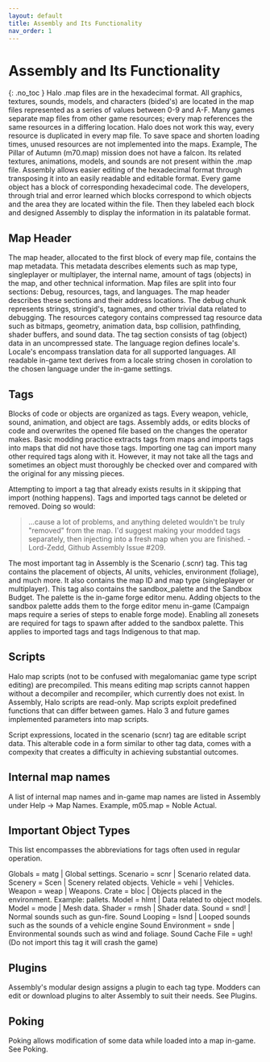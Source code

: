 ```yaml
---
layout: default
title: Assembly and Its Functionality
nav_order: 1
---
```

# Assembly and Its Functionality
{: .no_toc }
Halo .map files are in the hexadecimal format. All graphics, textures, sounds, models, and characters (bided's) are located in the map files represented as a series of values between 0-9 and A-F. Many games separate map files from other game resources; every map references the same resources in a differing location. Halo does not work this way, every resource is duplicated in every map file. To save space and shorten loading times, unused resources are not implemented into the maps. Example, The Pillar of Autumn (m70.map) mission does not have a falcon. Its related textures, animations, models, and sounds are not present within the .map file. Assembly allows easier editing of the hexadecimal format through transposing it into an easily readable and editable format. Every game object has a block of corresponding hexadecimal code. The developers, through trial and error learned which blocks correspond to which objects and the area they are located within the file. Then they labeled each block and designed Assembly to display the information in its palatable format.

## Map Header

The map header, allocated to the first block of every map file, contains the map metadata. This metadata describes elements such as map type, singleplayer or multiplayer, the internal name, amount of tags (objects) in the map, and other technical information. Map files are split into four sections: Debug, resources, tags, and languages. The map header describes these sections and their address locations. The debug chunk represents strings, stringid's, tagnames, and other trivial data related to debugging. The resources category contains compressed tag resource data such as bitmaps, geometry, animation data, bsp collision, pathfinding, shader buffers, and sound data. The tag section consists of tag (object) data in an uncompressed state. The language region defines locale's. Locale's encompass translation data for all supported languages. All readable in-game text derives from a locale string chosen in corolation to the chosen language under the in-game settings.

## Tags
Blocks of code or objects are organized as tags. Every weapon, vehicle, sound, animation, and object are tags. Assembly adds, or edits blocks of code and overwrites the opened file based on the changes the operator makes. Basic modding practice extracts tags from maps and imports tags into maps that did not have those tags. Importing one tag can import many other required tags along with it. However, it may not take all the tags and sometimes an object must thoroughly be checked over and compared with the original for any missing pieces.

Attempting to import a tag that already exists results in it skipping that import (nothing happens). Tags and imported tags cannot be deleted or removed. Doing so would:
> ...cause a lot of problems, and anything deleted wouldn't be truly "removed" from the map. I'd suggest making your modded tags separately, then injecting into a fresh map when you are finished. - Lord-Zedd, Github Assembly Issue #209.

The most important tag in Assembly is the Scenario (.scnr) tag. This tag contains the placement of objects, AI units, vehicles, environment (foliage), and much more. It also contains the map ID and map type (singleplayer or multiplayer). This tag also contains the sandbox_palette and the Sandbox Budget. The palette is the in-game forge editor menu. Adding objects to the sandbox palette adds them to the forge editor menu in-game (Campaign maps require a series of steps to enable forge mode). Enabling all zonesets are required for tags to spawn after added to the sandbox palette. This applies to imported tags and tags Indigenous to that map.

## Scripts
Halo map scripts (not to be confused with megalomaniac game type script editing) are precompiled. This means editing map scripts cannot happen without a decompiler and recompiler, which currently does not exist. In Assembly, Halo scripts are read-only. Map scripts exploit predefined functions that can differ between games. Halo 3 and future games implemented parameters into map scripts.

Script expressions, located in the scenario (scnr) tag are editable script data. This alterable code in a form similar to other tag data, comes with a compexity that creates a difficulty in achieving substantial outcomes.

## Internal map names

A list of internal map names and in-game map names are listed in Assembly under Help → Map Names. Example, m05.map = Noble Actual.

## Important Object Types
This list encompasses the abbreviations for tags often used in regular operation.

Globals = matg  |  Global settings.
Scenario = scnr  |  Scenario related data.
Scenery = Scen  |  Scenery related objects.
Vehicle = vehi  |  Vehicles.
Weapon = weap  |  Weapons.
Crate = bloc  |  Objects placed in the environment. Example: pallets.
Model = hlmt  |  Data related to object models.
Model = mode  |  Mesh data.
Shader = rmsh  |  Shader data.
Sound = snd!  |  Normal sounds such as gun-fire.
Sound Looping = lsnd  |  Looped sounds such as the sounds of a vehicle engine
Sound Environment = snde  |  Environmental sounds such as wind and foliage.
Sound Cache File = ugh! (Do not import this tag it will crash the game)

## Plugins
Assembly's modular design assigns a plugin to each tag type. Modders can edit or download plugins to alter Assembly to suit their needs. See Plugins.

## Poking
Poking allows modification of some data while loaded into a map in-game. See Poking.
